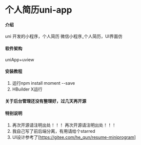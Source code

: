 # 个人简历uni-app

#### 介绍
uni 开发的小程序，个人简历 微信小程序_个人简历，UI界面仿[](https://gitee.com/he_qun/resume-miniprogram#only_comment_project)
#### 软件架构
uniApp+uview


#### 安装教程
1.  运行npm install moment --save
2.  HBuilder X运行


#### 关于后台管理还没有整理好，过几天再开源



#### 特别说明
1.  再次开源请注明出处！！！ 再次开源请注明出处！！！ 
2.  我自己写了前后端分离，有用请给个starred
3.  UI设计参考了[https://gitee.com/he_qun/resume-miniprogram]



